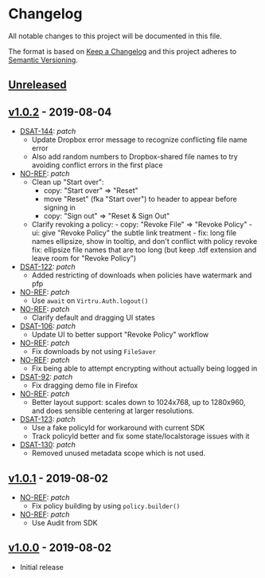 # Changelog

All notable changes to this project will be documented in this file.

The format is based on [Keep a Changelog](http://keepachangelog.com/en/1.0.0/)
and this project adheres to [Semantic Versioning](http://semver.org/spec/v2.0.0.html).

## [Unreleased](https://github.com/virtru/protect-and-track/compare/master...HEAD)

## [v1.0.2](https://github.com/virtru/protect-and-track/compare/v1.0.1...v1.0.2) - 2019-08-04

- [DSAT-144](https://github.com/virtru/protect-and-track/pull/104): _patch_
  - Update Dropbox error message to recognize conflicting file name error
  - Also add random numbers to Dropbox-shared file names to try avoiding conflict errors in the first place
- [NO-REF](https://github.com/virtru/protect-and-track/pull/94): _patch_
  - Clean up "Start over":
    - copy: "Start over" => "Reset"
    - move "Reset" (fka "Start over") to header to appear before signing in
    - copy: "Sign out" => "Reset & Sign Out"
  - Clarify revoking a policy: - copy: "Revoke File" => "Revoke Policy" - ui: give "Revoke Policy" the subtle link treatment - fix: long file names ellipsize, show in tooltip, and don't conflict with policy revoke
    fix: ellipsize file names that are too long (but keep .tdf extension and leave room for "Revoke Policy")
- [DSAT-122](https://github.com/virtru/protect-and-track/pull/85): _patch_
  - Added restricting of downloads when policies have watermark and pfp
- [NO-REF](https://github.com/virtru/protect-and-track/pull/105): _patch_
  - Use `await` on `Virtru.Auth.logout()`
- [NO-REF](https://github.com/virtru/protect-and-track/pull/86): _patch_
  - Clarify default and dragging UI states
- [DSAT-106](https://github.com/virtru/protect-and-track/pull/78): _patch_
  - Update UI to better support "Revoke Policy" workflow
- [NO-REF](https://github.com/virtru/protect-and-track/pull/81): _patch_
  - Fix downloads by not using `FileSaver`
- [NO-REF](https://github.com/virtru/protect-and-track/pull/80): _patch_
  - Fix being able to attempt encrypting without actually being logged in
- [DSAT-92](https://github.com/virtru/protect-and-track/pull/88): _patch_
  - Fix dragging demo file in Firefox
- [NO-REF](https://github.com/virtru/protect-and-track/pull/79): _patch_
  - Better layout support: scales down to 1024x768, up to 1280x960, and does sensible centering at larger resolutions.
- [DSAT-123](https://github.com/virtru/protect-and-track/pull/91): _patch_
  - Use a fake policyId for workaround with current SDK
  - Track policyId better and fix some state/localstorage issues with it
- [DSAT-130](https://github.com/virtru/protect-and-track/pull/99): _patch_
  - Removed unused metadata scope which is not used.

## [v1.0.1](https://github.com/virtru/protect-and-track/compare/v1.0.0...v1.0.1) - 2019-08-02

- [NO-REF](https://github.com/virtru/protect-and-track/pull/77): _patch_
  - Fix policy building by using `policy.builder()`
- [NO-REF](https://github.com/virtru/protect-and-track/pull/75): _patch_
  - Use Audit from SDK

## [v1.0.0](https://github.com/virtru/protect-and-track/compare/v0.1.2...v1.0.0) - 2019-08-02

- Initial release
